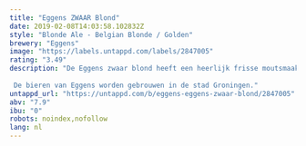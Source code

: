 ```yaml
---
title: "Eggens ZWAAR Blond"
date: 2019-02-08T14:03:58.102832Z
style: "Blonde Ale - Belgian Blonde / Golden"
brewery: "Eggens"
image: "https://labels.untappd.com/labels/2847005"
rating: "3.49"
description: "De Eggens zwaar blond heeft een heerlijk frisse moutsmaak, een klein bittertje en verschillende fruittonen door de vier verschillende hopsoorten die we gebruikt hebben. Drinktemperatuur 8 graden Celcius.  De bieren van Eggens worden gebrouwen in de stad Groningen."
untappd_url: "https://untappd.com/b/eggens-eggens-zwaar-blond/2847005"
abv: "7.9"
ibu: "0"
robots: noindex,nofollow
lang: nl
---
```

